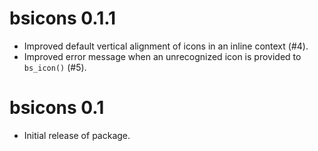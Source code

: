 # bsicons 0.1.1

* Improved default vertical alignment of icons in an inline context (#4).
* Improved error message when an unrecognized icon is provided to `bs_icon()` (#5). 

# bsicons 0.1

* Initial release of package.
